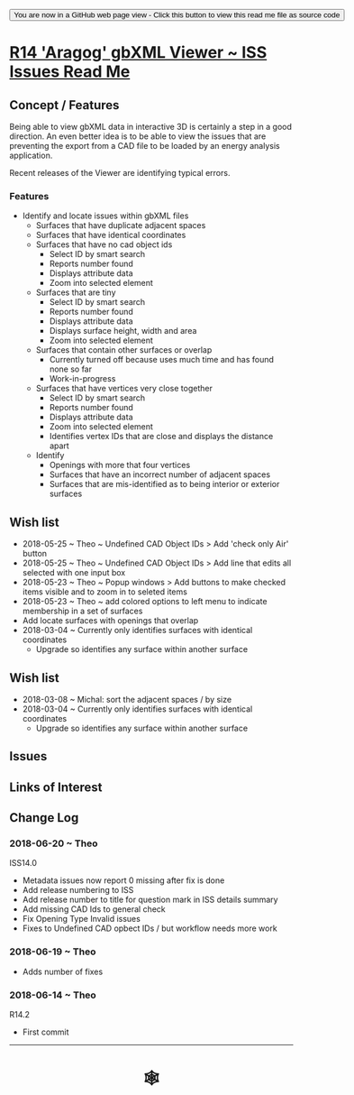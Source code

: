 <span style=display:none; >[You are now in a GitHub source code view - click this link to view Read Me file as a web page](http://www.ladybug.tools/spider/index.html#gbxml-viewer/r14/gv-iss-issues/README.md "View file as a web page." ) </span>

<div><input type=button onclick="window.location.href='https://github.com/ladybug-tools/spider/blob/master/gbxml-viewer/r14/gv-iss-issues/README.md'";
value='You are now in a GitHub web page view - Click this button to view this read me file as source code' ></div>

# [R14 'Aragog' gbXML Viewer ~ ISS Issues Read Me]( #gbxml-viewer/r14/gv-iss-issues/README.md )

<!--
<iframe class=iframeReadMe src=https://www.ladybug.tools/spider/gbxml-viewer/r14/gv-iss-issues/gv-tmp.html width=100% height=400px >Iframes are not displayed on github.com</iframe>

## Full screen test script: [ISS Issues]( https://www.ladybug.tools/spider/gbxml-viewer/r14/gv-iss-issues/gv-tmp.html )
-->

## Concept / Features

Being able to view gbXML data in interactive 3D is certainly a step in a good direction. An even better idea is to be able to view the issues that are preventing the export from a CAD file to be loaded by an energy analysis application.

Recent releases of the Viewer are identifying typical errors.

### Features

* Identify and locate issues within gbXML files
	* Surfaces that have duplicate adjacent spaces
	* Surfaces that have identical coordinates
	* Surfaces that have no cad object ids
		* Select ID by smart search
		* Reports number found
		* Displays attribute data
		* Zoom into selected element
	* Surfaces that are tiny
		* Select ID by smart search
		* Reports number found
		* Displays attribute data
		* Displays surface height, width and area
		* Zoom into selected element
	* Surfaces that contain other surfaces or overlap
		* Currently turned off because uses much time and has found none so far
		* Work-in-progress
	* Surfaces that have vertices very close together
		* Select ID by smart search
		* Reports number found
		* Displays attribute data
		* Zoom into selected element
		* Identifies vertex IDs that are close and displays the distance apart
	* Identify
		* Openings with more that four vertices
		* Surfaces that have an incorrect number of adjacent spaces
		* Surfaces that are mis-identified as to being interior or exterior surfaces

## Wish list

* 2018-05-25 ~  Theo ~ Undefined CAD Object IDs > Add 'check only Air' button
* 2018-05-25 ~  Theo ~ Undefined CAD Object IDs > Add line that edits all selected with one input box
* 2018-05-23 ~ Theo ~ Popup windows > Add buttons to make checked items visible and to zoom in to seleted items
* 2018-05-23 ~ Theo ~ add colored options to left menu to indicate membership in a set of surfaces
* Add locate surfaces with openings that overlap
* 2018-03-04 ~ Currently only identifies surfaces with identical coordinates
	* Upgrade so identifies any surface within another surface




## Wish list

* 2018-03-08 ~ Michal: sort the adjacent spaces / by size
* 2018-03-04 ~ Currently only identifies surfaces with identical coordinates
	* Upgrade so identifies any surface within another surface



## Issues



## Links of Interest



## Change Log

### 2018-06-20 ~ Theo

ISS14.0
* Metadata issues now report 0 missing after fix is done
* Add release numbering to ISS
* Add release number to title for question mark in ISS details summary
* Add missing CAD Ids to general check
* Fix Opening Type Invalid issues
* Fixes to Undefined CAD opbect IDs / but workflow needs more work

### 2018-06-19 ~ Theo

* Adds  number of fixes

### 2018-06-14 ~ Theo

R14.2
* First commit

***

# <center title="hello!" ><a href=javascript:window.scrollTo(0,0); style=text-decoration:none; > &#x1f578; </a></center>



